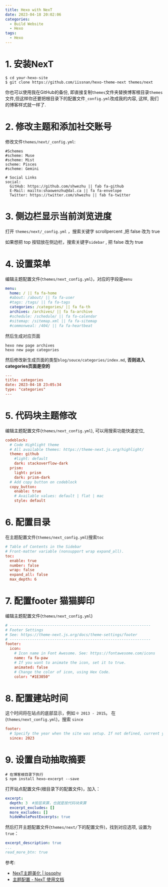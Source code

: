 ```yaml
---
title: Hexo with NexT
date: 2023-04-18 20:02:06
categories:
  - Build Website
  - Hexo
tags:
  - Hexo
---
```


# 1. 安装NexT

```shell
$ cd your-hexo-site
$ git clone https://github.com/iissnan/hexo-theme-next themes/next
```

你也可以使用我在GitHub的备份, 即直接复制`themes`文件夹替换博客根目录`themes`文件,但这样你还要把根目录下的配置文件`_config.yml`改成我的内容, 这样, 我们的博客样式就一样了.

# 2. 修改主题和添加社交账号
修改文件`themes/next/_config.yml`:

```shell
#Schemes
#scheme: Muse
#scheme: Mist
scheme: Pisces
#scheme: Gemini

# Social Links
social:
  GitHub: https://github.com/shwezhu || fab fa-github
  E-Mail: mailto:shaowenzhu@dal.ca || fa fa-envelope
  Twitter: https://twitter.com/shwezhu || fab fa-twitter
```

# 3. 侧边栏显示当前浏览进度
打开 `themes/next/_config.yml` ，搜索关键字 scrollpercent ,把 false 改为 true

如果想把 top 按钮放在侧边栏，搜索关键字`sidebar` , 把 false 改为 true

# 4. 设置菜单
编辑主题配置文件(`themes/next_config.yml`)，对应的字段是`menu`

```yml
menu:
  home: / || fa fa-home
  #about: /about/ || fa fa-user
  #tags: /tags/ || fa fa-tags
  categories: /categories/ || fa fa-th
  archives: /archives/ || fa fa-archive
  #schedule: /schedule/ || fa fa-calendar
  #sitemap: /sitemap.xml || fa fa-sitemap
  #commonweal: /404/ || fa fa-heartbeat
```

然后生成对应页面

```shell
hexo new page archives
hexo new page categories
```

然后修改新生成页面的类型`blog/souce/categories/index.md`, **否则进入categories页面是空的**

```toml
---
title: categories
date: 2023-04-18 23:05:34
type: "categories"
---
```

# 5. 代码块主题修改

编辑主题配置文件(`themes/next_config.yml`), 可以用搜索功能快速定位, 

```toml
codeblock:
  # Code Highlight theme
  # All available themes: https://theme-next.js.org/highlight/
  theme: github 
    #light: default
    dark: stackoverflow-dark
  prism:
    light: prism
    dark: prism-dark
  # Add copy button on codeblock
  copy_button:
    enable: true
    # Available values: default | flat | mac
    style: default
```

# 6. 配置目录
在主题配置文件(`themes/next_config.yml`)搜索`toc`
```toml
# Table of Contents in the Sidebar
# Front-matter variable (nonsupport wrap expand_all).
toc:
  enable: true
  number: false
  wrap: false
  expand_all: false
  max_depth: 6
```

# 7. 配置footer 猫猫脚印

编辑主题配置文件(`themes/next_config.yml`)

```toml
# ---------------------------------------------------------------
# Footer Settings
# See: https://theme-next.js.org/docs/theme-settings/footer
# ---------------------------------------------------------------
footer:
  icon:
    # Icon name in Font Awesome. See: https://fontawesome.com/icons
    name: fa fa-paw
    # If you want to animate the icon, set it to true.
    animated: false
    # Change the color of icon, using Hex Code.
    color: "#1E3050"
```

# 8. 配置建站时间

这个时间将在站点的底部显示，例如 `© 2013 - 2015`。 在(`themes/next_config.yml`)，搜索 `since`

```toml
footer:
  # Specify the year when the site was setup. If not defined, current year will be used.
  since: 2023
```

# 9. 设置自动抽取摘要

```shell
# 在博客根目录下执行
$ npm install hexo-excerpt --save
```

打开站点配置文件(根目录下的配置文件)，加入：

```yaml
excerpt:
  depth: 3  #按层来算，也就是按代码块来算
  excerpt_excludes: []
  more_excludes: []
  hideWholePostExcerpts: true
```

然后打开主题配置文件(`themes/next/`下的配置文件)，找到对应选项, 设置为 `true`：

```yaml
excerpt_description: true
...
read_more_btn: true
```



参考:

- [NexT主题美化 | losophy](https://losophy.github.io/post/71afd747.html)
- [主题配置 - NexT 使用文档](https://theme-next.iissnan.com/theme-settings.html)

